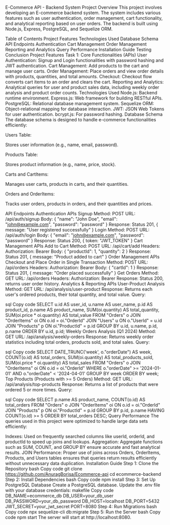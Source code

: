 E-Commerce API - Backend System
Project Overview
This project involves developing an E-commerce backend system. The system includes various features such as user authentication, order management, cart functionality, and analytical reporting based on user orders. The backend is built using Node.js, Express, PostgreSQL, and Sequelize ORM.

Table of Contents
Project Features
Technologies Used
Database Schema
API Endpoints
Authentication
Cart Management
Order Management
Reporting and Analytics
Query Performance
Installation Guide
Testing
Conclusion
Project Features
Task 1: Core Functionalities (APIs)
User Authentication:
Signup and Login functionalities with password hashing and JWT authentication.
Cart Management:
Add products to the cart and manage user carts.
Order Management:
Place orders and view order details with products, quantities, and total amounts.
Checkout:
Checkout flow converts cart items to an order and clears the cart.
Reporting and Analytics:
Analytical queries for user and product sales data, including weekly order analysis and product order counts.
Technologies Used
Node.js: Backend runtime environment.
Express.js: Web framework for building RESTful APIs.
PostgreSQL: Relational database management system.
Sequelize ORM: Object-relational mapping for database interaction.
JWT: JSON Web Tokens for user authentication.
bcrypt.js: For password hashing.
Database Schema
The database schema is designed to handle e-commerce functionalities efficiently:

Users Table:

Stores user information (e.g., name, email, password).

Products Table:

Stores product information (e.g., name, price, stock).

Carts and CartItems:


Manages user carts, products in carts, and their quantities.

Orders and OrderItems:


Tracks user orders, products in orders, and their quantities and prices.

API Endpoints
Authentication APIs
Signup
Method: POST
URL: /api/auth/signup
Body: { "name": "John Doe", "email": "john@example.com", "password": "password" }
Response: Status 201, { message: "User registered successfully" }
Login
Method: POST
URL: /api/auth/login
Body: { "email": "john@example.com", "password": "password" }
Response: Status 200, { token: "JWT_TOKEN" }
Cart Management APIs
Add to Cart
Method: POST
URL: /api/cart/add
Headers: Authorization: Bearer <token>
Body: { "productId": 1, "quantity": 2 }
Response: Status 201, { message: "Product added to cart" }
Order Management APIs
Checkout and Place Order in Single Transaction
Method: POST
URL: /api/orders
Headers: Authorization: Bearer <token>
Body: { "cartId": 1 }
Response: Status 201, { message: "Order placed successfully" }
Get Orders
Method: GET
URL: /api/orders
Headers: Authorization: Bearer <token>
Response: Status 200, returns user order history.
Analytics & Reporting APIs
User-Product Analysis
Method: GET
URL: /api/analysis/user-product
Response: Returns each user's ordered products, their total quantity, and total value.
Query:

sql
Copy code
SELECT 
    u.id AS user_id, 
    u.name AS user_name,
    p.id AS product_id, 
    p.name AS product_name,
    SUM(oi.quantity) AS total_quantity,
    SUM(oi.price * oi.quantity) AS total_value
FROM 
    "Orders" o
JOIN 
    "OrderItems" oi ON o.id = oi."OrderId"
JOIN 
    "Users" u ON o."UserId" = u.id
JOIN 
    "Products" p ON oi."ProductId" = p.id
GROUP BY 
    u.id, u.name, p.id, p.name
ORDER BY 
    u.id, p.id;
Weekly Orders Analysis (Q1 2024)
Method: GET
URL: /api/analysis/weekly-orders
Response: Returns weekly order statistics including total orders, products sold, and total sales.
Query:

sql
Copy code
SELECT 
    DATE_TRUNC('week', o."orderDate") AS week,
    COUNT(o.id) AS total_orders,
    SUM(oi.quantity) AS total_products_sold,
    SUM(oi.price * oi.quantity) AS total_sales
FROM 
    "Orders" o
JOIN 
    "OrderItems" oi ON o.id = oi."OrderId"
WHERE 
    o."orderDate" >= '2024-01-01' 
    AND o."orderDate" < '2024-04-01'
GROUP BY 
    week
ORDER BY 
    week;
Top Products (Products with >= 5 Orders)
Method: GET
URL: /api/analysis/top-products
Response: Returns a list of products that were ordered 5 or more times.
Query:

sql
Copy code
SELECT 
    p.name AS product_name,
    COUNT(o.id) AS total_orders
FROM 
    "Orders" o
JOIN 
    "OrderItems" oi ON o.id = oi."OrderId"
JOIN 
    "Products" p ON oi."ProductId" = p.id
GROUP BY 
    p.id, p.name
HAVING 
    COUNT(o.id) >= 5
ORDER BY 
    total_orders DESC;
Query Performance
The queries used in this project were optimized to handle large data sets efficiently:

Indexes: Used on frequently searched columns like userId, orderId, and productId to speed up joins and lookups.
Aggregation: Aggregate functions such as SUM, COUNT, and GROUP BY ensure accurate and fast analytical results.
JOIN Performance: Proper use of joins across Orders, OrderItems, Products, and Users tables ensures that queries return results efficiently without unnecessary data duplication.
Installation Guide
Step 1: Clone the Repository
bash
Copy code
git clone https://github.com/AnuragBorisa/Ecommerce-api
cd ecommerce-backend
Step 2: Install Dependencies
bash
Copy code
npm install
Step 3: Set Up PostgreSQL Database
Create a PostgreSQL database.
Update the .env file with your database credentials:
makefile
Copy code
DB_NAME=ecommerce_db
DB_USER=your_db_user
DB_PASSWORD=your_db_password
DB_HOST=localhost
DB_PORT=5432
JWT_SECRET=your_jwt_secret
PORT=8080
Step 4: Run Migrations
bash
Copy code
npx sequelize-cli db:migrate
Step 5: Run the Server
bash
Copy code
npm start
The server will start at http://localhost:8080.